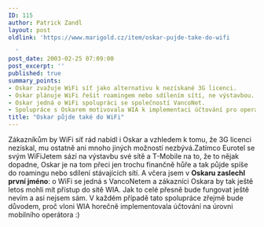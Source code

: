 ```yaml
---
ID: 115
author: Patrick Zandl
layout: post
oldlink: 'https://www.marigold.cz/item/oskar-pujde-take-do-wifi

  '
post_date: 2003-02-25 07:09:00
post_excerpt: ''
published: true
summary_points:
- Oskar zvažuje WiFi síť jako alternativu k nezískané 3G licenci.
- Oskar plánuje WiFi řešit roamingem nebo sdílením sítí, ne výstavbou.
- Oskar jedná o WiFi spolupráci se společností VancoNet.
- Spolupráce s Oskarem motivovala WIA k implementaci účtování pro operátory.
title: "Oskar půjde také do WiFi"
---
```


Zákazníkům by WiFi síť rád nabídl i Oskar a vzhledem k tomu, že 3G licenci nezískal, mu ostatně ani mnoho jiných možností nezbývá.Zatímco Eurotel se svým WiFiJetem sází na výstavbu své sítě a T-Mobile na to, že to nějak dopadne, Oskar je na tom přeci jen trochu finančně hůře a tak půjde spíše do roamingu nebo sdílení stávajících sítí. A včera jsem v <STRONG>Oskaru zaslechl první jméno</STRONG>: o WiFi se jedná s VancoNetem a zákazníci Oskara by tak ještě letos mohli mít přístup do sítě WIA. Jak to celé přesně bude fungovat ještě nevím a asi nejsem sám. V každém případě tato spolupráce zřejmě bude důvodem, proč vloni WIA horečně implementovala účtování na úrovni mobilního operátora :)